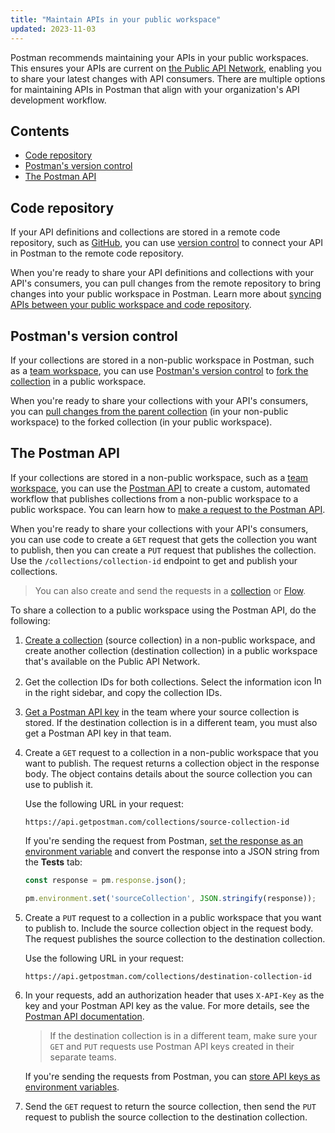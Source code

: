 ```yaml
---
title: "Maintain APIs in your public workspace"
updated: 2023-11-03
---
```


Postman recommends maintaining your APIs in your public workspaces. This ensures your APIs are current on [the Public API Network](/docs/getting-started/first-steps/exploring-public-api-network/), enabling you to share your latest changes with API consumers. There are multiple options for maintaining APIs in Postman that align with your organization's API development workflow.

## Contents

* [Code repository](#code-repository)
* [Postman's version control](#postmans-version-control)
* [The Postman API](#the-postman-api)

## Code repository

If your API definitions and collections are stored in a remote code repository, such as [GitHub](/docs/integrations/available-integrations/github/), you can use [version control](/docs/designing-and-developing-your-api/versioning-an-api/versioning-an-api-overview/) to connect your API in Postman to the remote code repository.

When you're ready to share your API definitions and collections with your API's consumers, you can pull changes from the remote repository to bring changes into your public workspace in Postman. Learn more about [syncing APIs between your public workspace and code repository](/docs/collaborating-in-postman/public-api-network/sync-api-with-workspace/).

## Postman's version control

If your collections are stored in a non-public workspace in Postman, such as a [team workspace](/docs/collaborating-in-postman/working-with-your-team/collaborating-in-team-workspaces/), you can use [Postman's version control](/docs/collaborating-in-postman/using-version-control/version-control-overview/) to [fork the collection](/docs/collaborating-in-postman/using-version-control/forking-elements/#create-a-fork) in a public workspace.

When you're ready to share your collections with your API's consumers, you can [pull changes from the parent collection](/docs/collaborating-in-postman/using-version-control/forking-elements/#pull-updates-from-a-parent-element) (in your non-public workspace) to the forked collection (in your public workspace).

## The Postman API

If your collections are stored in a non-public workspace, such as a [team workspace](/docs/collaborating-in-postman/working-with-your-team/collaborating-in-team-workspaces/), you can use the [Postman API](https://www.postman.com/postman/workspace/postman-public-workspace/documentation/12959542-c8142d51-e97c-46b6-bd77-52bb66712c9a) to create a custom, automated workflow that publishes collections from a non-public workspace to a public workspace. You can learn how to [make a request to the Postman API](/docs/developer/postman-api/make-postman-api-call/).

When you're ready to share your collections with your API's consumers, you can use code to create a `GET` request that gets the collection you want to publish, then you can create a `PUT` request that publishes the collection. Use the `/collections/collection-id` endpoint to get and publish your collections.

> You can also create and send the requests in a [collection](/docs/collections/using-collections/) or [Flow](/docs/postman-flows/gs/flows-overview/).

To share a collection to a public workspace using the Postman API, do the following:

1. [Create a collection](/docs/collections/using-collections/#creating-collections) (source collection) in a non-public workspace, and create another collection (destination collection) in a public workspace that's available on the Public API Network.

1. Get the collection IDs for both collections. Select the information icon <img alt="Information icon" src="https://assets.postman.com/postman-docs/icon-information-v9-5.jpg#icon" width="16px"> in the right sidebar, and copy the collection IDs.

1. [Get a Postman API key](/docs/developer/postman-api/authentication/#generate-a-postman-api-key) in the team where your source collection is stored. If the destination collection is in a different team, you must also get a Postman API key in that team.
1. Create a `GET` request to a collection in a non-public workspace that you want to publish. The request returns a collection object in the response body. The object contains details about the source collection you can use to publish it.

    Use the following URL in your request:

    ```curl
    https://api.getpostman.com/collections/source-collection-id
    ```

    If you're sending the request from Postman, [set the response as an environment variable](/docs/sending-requests/managing-environments/#setting-environment-variables-from-scripts) and convert the response into a JSON string from the **Tests** tab:

    ```javascript
    const response = pm.response.json();

    pm.environment.set('sourceCollection', JSON.stringify(response));
    ```

1. Create a `PUT` request to a collection in a public workspace that you want to publish to. Include the source collection object in the request body. The request publishes the source collection to the destination collection.

    Use the following URL in your request:

    ```curl
    https://api.getpostman.com/collections/destination-collection-id
    ```

1. In your requests, add an authorization header that uses `X-API-Key` as the key and your Postman API key as the value. For more details, see the [Postman API documentation](https://www.postman.com/postman/workspace/postman-public-workspace/documentation/12959542-c8142d51-e97c-46b6-bd77-52bb66712c9a).

    > If the destination collection is in a different team, make sure your `GET` and `PUT` requests use Postman API keys created in their separate teams.

    If you're sending the requests from Postman, you can [store API keys as environment variables](/docs/developer/postman-api/make-postman-api-call/#store-your-api-key-as-an-environment-variable).

1. Send the `GET` request to return the source collection, then send the `PUT` request to publish the source collection to the destination collection.
